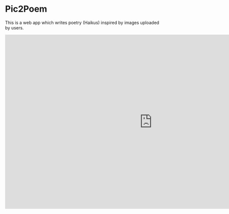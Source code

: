 # Pic2Poem
This is a web app which writes poetry (Haikus) inspired by images uploaded by users.

<iframe src="https://docs.google.com/presentation/d/1ikbEnaddY-rbu-MoXNW1Bh8NvqFze4HqleBacmgJIKQ/embed?start=false&loop=false&delayms=3000" frameborder="0" width="960" height="569" allowfullscreen="true" mozallowfullscreen="true" webkitallowfullscreen="true"></iframe>